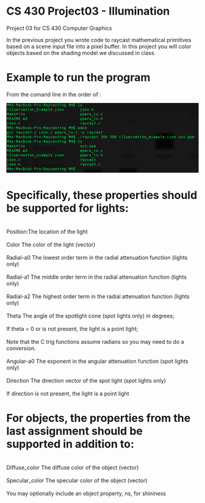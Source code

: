 # CS 430 Project03 - Illumination
Project 03 for CS 430 Computer Graphics

In the previous project you wrote code to raycast mathematical primitives based on a scene
input file into a pixel buffer. In this project you will color objects based on the shading model
we discussed in class.

# Example to run the program

From the comand line in the order of :


![alt tag](https://github.com/mhaa54/cs430project03/blob/master/Example%20to%20run%20the%20program.png)


# Specifically, these properties should be supported for lights:
<br />Position:The location of the light<br />
<br />Color The color of the light (vector)<br />
<br />Radial-a0 The lowest order term in the radial attenuation function (lights only)<br />
<br />Radial-a1 The middle order term in the radial attenuation function (lights only)<br />
<br />Radial-a2 The highest order term in the radial attenuation function (lights only)<br />
<br />Theta The angle of the spotlight cone (spot lights only) in degrees;<br />
<br />If theta = 0 or is not present, the light is a point light;<br />
<br />Note that the C trig functions assume radians so you may need to do a conversion.<br />
<br />Angular-a0 The exponent in the angular attenuation function (spot lights only)<br />
<br />Direction The direction vector of the spot light (spot lights only)<br />
<br />If direction is not present, the light is a point light<br />
# For objects, the properties from the last assignment should be supported in addition to:
<br />Diffuse_color The diffuse color of the object (vector)<br />
<br />Specular_color The specular color of the object (vector)<br />
<br />You may optionally include an object property, ns, for shininess<br />
